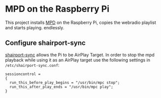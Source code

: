# MPD on the Raspberry Pi

This project installs [MPD](https://www.musicpd.org/) on the Raspberry Pi, copies the webradio playlist and starts playing. endlessly.

## Configure shairport-sync

[shairport-sync](https://github.com/mikebrady/shairport-sync) allows the Pi to be AirPlay Target.
In order to stop the mpd playback while using it as an AirPlay target use the following settings in `/etc/shairport-sync.conf`:

```
sessioncontrol =
{
  run_this_before_play_begins = "/usr/bin/mpc stop";
  run_this_after_play_ends = "/usr/bin/mpc play";
}
```
